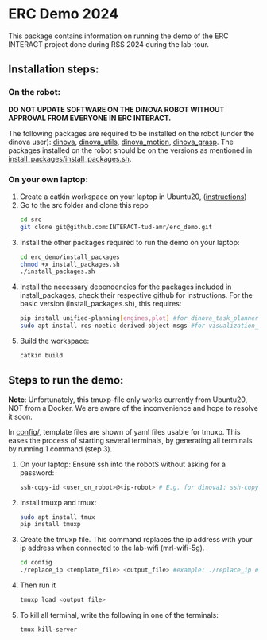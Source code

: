 # ERC Demo 2024

This package contains information on running the demo of the ERC INTERACT project done during RSS 2024 during the lab-tour. 

## Installation steps:
### On the robot:
**DO NOT UPDATE SOFTWARE ON THE DINOVA ROBOT WITHOUT APPROVAL FROM EVERYONE IN ERC INTERACT.**

The following packages are required to be installed on the robot (under the dinova user): [dinova](https://github.com/INTERACT-tud-amr/dinova), [dinova_utils](https://github.com/INTERACT-tud-amr/dinova_utils), [dinova_motion](https://github.com/INTERACT-tud-amr/dinova_motion), [dinova_grasp](https://github.com/INTERACT-tud-amr/dinova_grasp).
The packages installed on the robot should be on the versions as mentioned in [install_packages/install_packages.sh](install_packages/install_packages.sh).

### On your own laptop:
1. Create a catkin workspace on your laptop in Ubuntu20, ([instructions](http://wiki.ros.org/catkin/Tutorials/create_a_workspace))
2. Go to the src folder and clone this repo
   ```bash
   cd src
   git clone git@github.com:INTERACT-tud-amr/erc_demo.git
   ```
3. Install the other packages required to run the demo on your laptop:
   ```bash
   cd erc_demo/install_packages
   chmod +x install_packages.sh
   ./install_packages.sh
   ```
4. Install the necessary dependencies for the packages included in install_packages, check their respective github for instructions. For the basic version (install_packages.sh), this requires:
   ```bash
   pip install unified-planning[engines,plot] #for dinova_task_planner
   sudo apt install ros-noetic-derived-object-msgs #for visualization_utils
   ```
5. Build the workspace:
   ```bash
   catkin build
   ```
   
## Steps to run the demo:
**Note**: Unfortunately, this tmuxp-file only works currently from Ubuntu20, NOT from a Docker. We are aware of the inconvenience and hope to resolve it soon. 

In [config/](config/), template files are shown of yaml files usable for tmuxp. This eases the process of starting several terminals, by generating all terminals by running 1 command (step 3). 
1. On your laptop: Ensure ssh into the robotS without asking for a password:
   ```bash
   ssh-copy-id <user_on_robot>@<ip-robot> # E.g. for dinova1: ssh-copy-id dinova@192.168.0.121, for dinova2: ssh-copy-id dinova@192.168.0.122
   ```
2. Install tmuxp and tmux:
   ```bash
   sudo apt install tmux
   pip install tmuxp
   ```
3. Create the tmuxp file. This command replaces the ip address with your ip address when connected to the lab-wifi (mrl-wifi-5g).
   ```bash
   cd config
   ./replace_ip <template_file> <output_file> #example: ./replace_ip erc_demo_template.yaml erc_demo_jjohnsen
   ```
4. Then run it 
   ```bash
   tmuxp load <output_file>
   ```
6. To kill all terminal, write the following in one of the terminals:
   ```bash
   tmux kill-server
   ```
